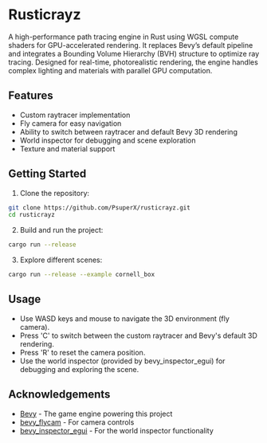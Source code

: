 # Rusticrayz

A high-performance path tracing engine in Rust using WGSL compute shaders for GPU-accelerated rendering. It replaces Bevy’s default pipeline and integrates a Bounding Volume Hierarchy (BVH) structure to optimize ray tracing.
Designed for real-time, photorealistic rendering, the engine handles complex lighting and materials with parallel GPU
computation.

## Features

- Custom raytracer implementation
- Fly camera for easy navigation
- Ability to switch between raytracer and default Bevy 3D rendering
- World inspector for debugging and scene exploration
- Texture and material support

## Getting Started

1. Clone the repository:
```bash
git clone https://github.com/PsuperX/rusticrayz.git
cd rusticrayz
```

2. Build and run the project:
```bash
cargo run --release
```

3. Explore different scenes:
```bash
cargo run --release --example cornell_box
```

## Usage

- Use WASD keys and mouse to navigate the 3D environment (fly camera).
- Press 'C' to switch between the custom raytracer and Bevy's default 3D rendering.
- Press 'R' to reset the camera position.
- Use the world inspector (provided by bevy_inspector_egui) for debugging and exploring the scene.

## Acknowledgements

- [Bevy](https://bevyengine.org/) - The game engine powering this project
- [bevy_flycam](https://github.com/sburris0/bevy_flycam) - For camera controls
- [bevy_inspector_egui](https://github.com/jakobhellermann/bevy-inspector-egui) - For the world inspector functionality